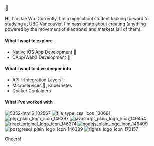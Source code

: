 ### 👋

HI, I'm Jae Wu. Currently, I'm a highschool student looking forward to studying at UBC Vancouver. I'm passionate about creating (anything powered by the movement of electrons) and markets (all of them). 

#### What I want to explore
* Native iOS App Development 🍎
* DApp/Web3 Development 📄

#### What I want to dive deeper into
* API ✨Integration Layers✨
* Microservices 🤏, Kubernetes
* Docker Containers

#### What I've worked with

![5352-html5_102567](https://user-images.githubusercontent.com/26179641/118853247-684ef480-b888-11eb-900c-17a00e7dbf78.png)
![file_type_css_icon_130661](https://user-images.githubusercontent.com/26179641/118853456-a3512800-b888-11eb-8a2b-9f201e9e4953.png)
![php_plain_logo_icon_146397](https://user-images.githubusercontent.com/26179641/118853659-d72c4d80-b888-11eb-84dc-e76f5450dd0d.png)
![javascript_plain_logo_icon_146454](https://user-images.githubusercontent.com/26179641/118853116-42c1eb00-b888-11eb-8387-d42a26e65756.png)
![react_original_logo_icon_146374](https://user-images.githubusercontent.com/26179641/118853388-8ddbfe00-b888-11eb-81a6-a7513614744a.png)
![nodejs_plain_logo_icon_146409](https://user-images.githubusercontent.com/26179641/118853545-b95ee880-b888-11eb-8dc0-512bc1a30f13.png)
![postgresql_plain_logo_icon_146389](https://user-images.githubusercontent.com/26179641/118853720-eca17780-b888-11eb-814c-b0d405b8303a.png)
![figma_logo_icon_170157](https://user-images.githubusercontent.com/26179641/118853895-1ce91600-b889-11eb-86c3-e0b659c89baa.png)

Cheers!
